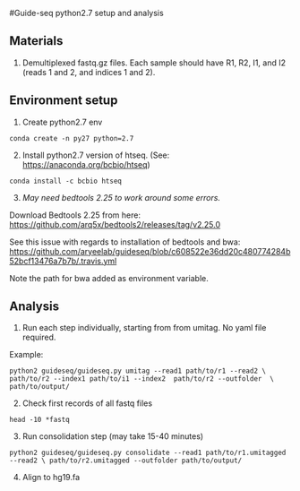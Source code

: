 #Guide-seq python2.7 setup and analysis

## Materials
  1. Demultiplexed fastq.gz files. Each sample should have R1, R2, I1, and I2 (reads 1 and 2, and indices 1 and 2).
  
## Environment setup
  1. Create python2.7 env

  `conda create -n py27 python=2.7`
  
  2. Install python2.7 version of htseq. (See: https://anaconda.org/bcbio/htseq)
  
  `conda install -c bcbio htseq`

  3. *May need bedtools 2.25 to work around some errors.*
  
  Download Bedtools 2.25 from here: https://github.com/arq5x/bedtools2/releases/tag/v2.25.0
  
  See this issue with regards to installation of bedtools and bwa: https://github.com/aryeelab/guideseq/blob/c608522e36dd20c480774284b52bcf13476a7b7b/.travis.yml
  
  Note the path for bwa added as environment variable.

## Analysis
  1. Run each step individually, starting from from umitag. No yaml file required. 
  
  Example:
  
  ` python2 guideseq/guideseq.py umitag --read1 path/to/r1 --read2 \
  path/to/r2 --index1 path/to/i1 --index2  path/to/r2 --outfolder  \
  path/to/output/ `

  2. Check first records of all fastq files
  
  `head -10 *fastq`

  3. Run consolidation step (may take 15-40 minutes)
  
  ` python2 guideseq/guideseq.py consolidate --read1 path/to/r1.umitagged --read2 \
  path/to/r2.umitagged --outfolder path/to/output/ `
  
  4. Align to hg19.fa
